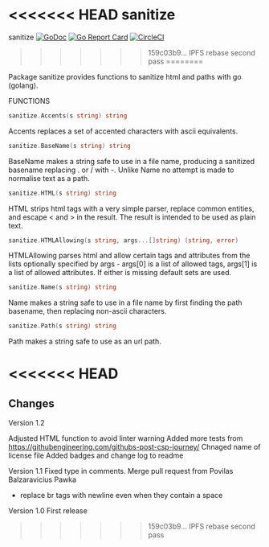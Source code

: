 <<<<<<< HEAD
sanitize
=======
sanitize [![GoDoc](https://godoc.org/github.com/kennygrant/sanitize?status.svg)](https://godoc.org/github.com/kennygrant/sanitize) [![Go Report Card](https://goreportcard.com/badge/github.com/kennygrant/sanitize)](https://goreportcard.com/report/github.com/kennygrant/sanitize) [![CircleCI](https://circleci.com/gh/kennygrant/sanitize.svg?style=svg)](https://circleci.com/gh/kennygrant/sanitize)
>>>>>>> 159c03b9... IPFS rebase second pass
========

Package sanitize provides functions to sanitize html and paths with go (golang).

FUNCTIONS


```go
sanitize.Accents(s string) string
```

Accents replaces a set of accented characters with ascii equivalents.

```go
sanitize.BaseName(s string) string
```

BaseName makes a string safe to use in a file name, producing a sanitized basename replacing . or / with -. Unlike Name no attempt is made to normalise text as a path.

```go
sanitize.HTML(s string) string
```

HTML strips html tags with a very simple parser, replace common entities, and escape < and > in the result. The result is intended to be used as plain text. 

```go
sanitize.HTMLAllowing(s string, args...[]string) (string, error)
```

HTMLAllowing parses html and allow certain tags and attributes from the lists optionally specified by args - args[0] is a list of allowed tags, args[1] is a list of allowed attributes. If either is missing default sets are used. 

```go
sanitize.Name(s string) string
```

Name makes a string safe to use in a file name by first finding the path basename, then replacing non-ascii characters.

```go
sanitize.Path(s string) string
```

Path makes a string safe to use as an url path.

<<<<<<< HEAD
=======

Changes
-------

Version 1.2

Adjusted HTML function to avoid linter warning
Added more tests from https://githubengineering.com/githubs-post-csp-journey/
Chnaged name of license file
Added badges and change log to readme

Version 1.1
Fixed type in comments. 
Merge pull request from Povilas Balzaravicius Pawka 
 - replace br tags with newline even when they contain a space

Version 1.0
First release
>>>>>>> 159c03b9... IPFS rebase second pass
